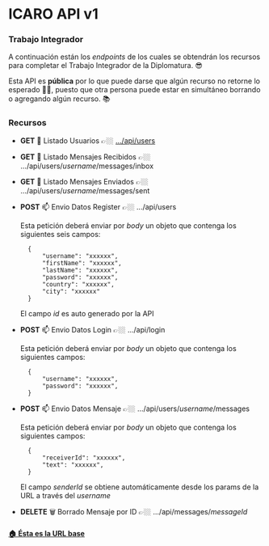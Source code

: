 # ICARO API v1

### Trabajo Integrador

A continuación están los _endpoints_ de los cuales se obtendrán los recursos para completar el Trabajo Integrador de la Diplomatura. 😎

Esta API es **pública** por lo que puede darse que algún recurso no retorne lo esperado 🙅🏼, puesto que otra persona puede estar en simultáneo borrando o agregando algún recurso. 📚

### Recursos

- **GET** 🧐 Listado Usuarios 👉🏼 [.../api/users](/api/users)

- **GET** 🧐 Listado Mensajes Recibidos 👉🏼 .../api/users/_username_/messages/inbox

- **GET** 🧐 Listado Mensajes Enviados 👉🏼 .../api/users/_username_/messages/sent

- **POST** 📫 Envio Datos Register 👉🏼 .../api/users

  Esta petición deberá enviar por _body_ un objeto que contenga los siguientes seis campos:

        {
            "username": "xxxxxx",
            "firstName": "xxxxxx",
            "lastName": "xxxxxx",
            "password": "xxxxxx",
            "country": "xxxxxx",
            "city": "xxxxxx"
        }

  El campo _id_ es auto generado por la API

- **POST** 📫 Envio Datos Login 👉🏼 .../api/login

  Esta petición deberá enviar por _body_ un objeto que contenga los siguientes campos:

        {
            "username": "xxxxxx",
            "password": "xxxxxx",
        }

- **POST** 📫 Envio Datos Mensaje 👉🏼 .../api/users/_username_/messages

  Esta petición deberá enviar por _body_ un objeto que contenga los siguientes campos:

        {
            "receiverId": "xxxxxx",
            "text": "xxxxxx",
        }

  El campo _senderId_ se obtiene automáticamente desde los params de la URL a través del _username_

- **DELETE** 🗑 Borrado Mensaje por ID 👉🏼 .../api/messages/_messageId_

#### [🏠 Ésta es la URL base](/api)
